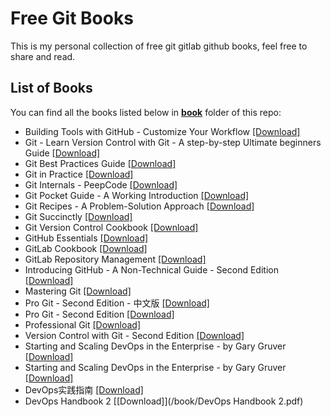 # Free Git Books

This is my personal collection of free git gitlab github books, feel free to share and read.

## List of Books

You can find all the books listed below in [**book**](/book) folder of this repo:

* Building Tools with GitHub - Customize Your Workflow [[Download]](/book/Building%20Tools%20with%20GitHub%20-%20Customize%20Your%20Workflow.pdf)
* Git - Learn Version Control with Git - A step-by-step Ultimate beginners Guide [[Download]](/book/Git%20-%20Learn%20Version%20Control%20with%20Git%20-%20A%20step-by-step%20Ultimate%20beginners%20Guide.epub)
* Git Best Practices Guide [[Download]](/book/Git%20Best%20Practices%20Guide.pdf)
* Git in Practice [[Download]](/book/Git%20in%20Practice.epub)
* Git Internals - PeepCode [[Download]](/book/Git%20Internals%20-%20PeepCode.pdf)
* Git Pocket Guide - A Working Introduction [[Download]](/book/Git%20Pocket%20Guide%20-%20A%20Working%20Introduction.pdf)
* Git Recipes - A Problem-Solution Approach [[Download]](/book/Git%20Recipes%20-%20A%20Problem-Solution%20Approach.pdf)
* Git Succinctly [[Download]](/book/Git%20Succinctly.pdf)
* Git Version Control Cookbook [[Download]](/book/Git%20Version%20Control%20Cookbook.pdf)
* GitHub Essentials [[Download]](/book/GitHub%20Essentials.pdf)
* GitLab Cookbook [[Download]](/book/GitLab%20Cookbook.pdf)
* GitLab Repository Management [[Download]](/book/GitLab%20Repository%20Management.pdf)
* Introducing GitHub - A Non-Technical Guide - Second Edition [[Download]](/book/Introducing%20GitHub%20-%20A%20Non-Technical%20Guide%20-%20Second%20Edition.epub)
* Mastering Git [[Download]](/book/Mastering%20Git.pdf)
* Pro Git - Second Edition - 中文版 [[Download]](/book/Pro%20Git%20-%20Second%20Edition%20-%20%E4%B8%AD%E6%96%87%E7%89%88.pdf)
* Pro Git - Second Edition [[Download]](/book/Pro%20Git%20-%20Second%20Edition.pdf)
* Professional Git [[Download]](/book/Professional%20Git.pdf)
* Version Control with Git - Second Edition [[Download]](/book/Version%20Control%20with%20Git%20-%20Second%20Edition.pdf)
* Starting and Scaling DevOps in the Enterprise - by Gary Gruver [[Download]](/book/Starting%20and%20Scaling%20DevOps%20in%20the%20Enterprise.pdf)
* Starting and Scaling DevOps in the Enterprise - by Gary Gruver [[Download]](/book/Starting%20and%20Scaling%20DevOps%20in%20the%20Enterprise.pdf)
* DevOps实践指南 [[Download]](/book/DevOps实践指南.pdf)
* DevOps Handbook 2 [[Download]](/book/DevOps Handbook 2.pdf)
